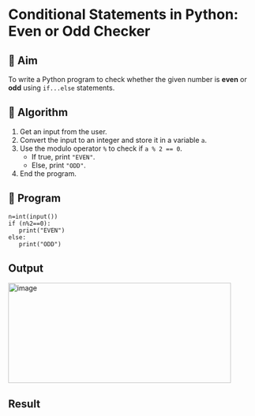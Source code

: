 # Conditional Statements in Python: Even or Odd Checker

## 🎯 Aim
To write a Python program to check whether the given number is **even** or **odd** using `if...else` statements.

## 🧠 Algorithm
1. Get an input from the user.
2. Convert the input to an integer and store it in a variable `a`.
3. Use the modulo operator `%` to check if `a % 2 == 0`.
   - If true, print `"EVEN"`.
   - Else, print `"ODD"`.
4. End the program.

## 🧾 Program
```
n=int(input())
if (n%2==0):
   print("EVEN")
else:
   print("ODD")
```
## Output
<img width="451" height="203" alt="image" src="https://github.com/user-attachments/assets/123a9fda-0680-4576-9397-b65c338d0443" />

## Result
